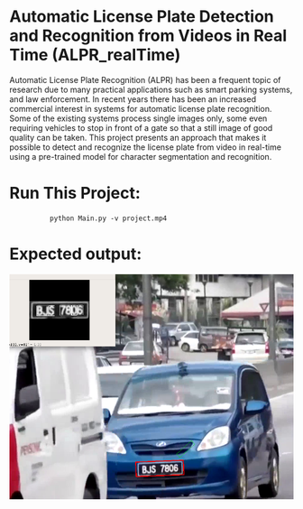 # Automatic License Plate Detection and Recognition from Videos in Real Time (ALPR_realTime)
Automatic License Plate Recognition (ALPR) has been a frequent topic of research due to many practical applications such as smart parking systems, and law enforcement. In recent years there has been an increased commercial interest in systems for automatic license plate recognition. Some of the existing systems process single images only, some even requiring vehicles to stop in front of a gate so that a still image of good quality can be taken. This project presents an approach that makes it possible to detect and recognize the license plate from video in real-time using a pre-trained model for character segmentation and recognition.

# Run This Project:

              python Main.py -v project.mp4
              
              
# Expected output:

![Screenshot](out.png)
